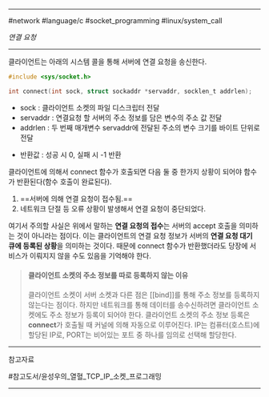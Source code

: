 
---

#network #language/c #socket_programming #linux/system_call

*연결 요청*

---

클라이언트는 아래의 시스템 콜을 통해 서버에 연결 요청을 송신한다.

```c
#include <sys/socket.h>

int connect(int sock, struct sockaddr *servaddr, socklen_t addrlen);
```

- sock : 클라이언트 소켓의 파일 디스크립터 전달
- servaddr : 연결요청 할 서버의 주소 정보를 담은 변수의 주소 값 전달
- addrlen : 두 번째 매개변수 servaddr에 전달된 주소의 변수 크기를 바이트 단위로 전달
+ 반환값 : 성공 시 0, 실패 시 -1 반환

클라이언트에 의해서 connect 함수가 호출되면 다음 둘 중 한가지 상황이 되어야 함수가 반환된다(함수 호출이 완료된다).

1. ==서버에 의해 연결 요청이 접수됨.==
2. 네트워크 단절 등 오류 상황이 발생해서 연결 요청이 중단되었다.

여기서 주의할 사실은 위에서 말하는 **연결 요청의 접수**는 서버의 accept 호출을 의미하는 것이 아니라는 점이다. 이는 클라이언트의 연결 요청 정보가 서버의 **연결 요청 대기 큐에 등록된 상황**을 의미하는 것이다. 때문에 connect 함수가 반환했더라도 당장에 서비스가 이뤄지지 않을 수도 있음을 기억해야 한다.

> #### 클라이언트 소켓의 주소 정보를 따로 등록하지 않는 이유
> 클라이언트 소켓이 서버 소켓과 다른 점은 [[bind]]를 통해 주소 정보를 등록하지 않는다는 점이다.
> 하지만 네트워크를 통해 데이터를 송수신하려면 클라이언트 소켓에도 주소 정보가 등록이 되어야 한다.
> 클라이언트 소켓의 주소 정보 등록은 **connect**가 호출될 때 커널에 의해 자동으로 이루어진다.
> IP는 컴퓨터(호스트)에 할당된 IP로, PORT는 비어있는 포트 중 하나를 임의로 선택해 할당한다.

---

참고자료

#참고도서/윤성우의_열혈_TCP_IP_소켓_프로그래밍

---